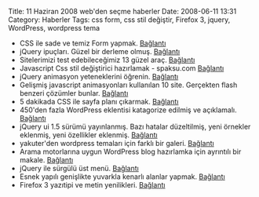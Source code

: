 Title: 11 Haziran 2008 web&#039;den seçme haberler
Date: 2008-06-11 13:31
Category: Haberler
Tags: css form, css stil değiştir, Firefox 3, jquery, WordPress, wordpress tema

-   CSS ile sade ve temiz Form yapmak. [Bağlantı][]
-   jQuery ipuçları. Güzel bir derleme olmuş. [Bağlantı][1]
-   Sitelerimizi test edebileceğimiz 13 güzel araç. [Bağlantı][2]
-   Javascript Css stil değiştirici hazırlamak - spaksu.com
    [Bağlantı][3]
-   jQuery animasyon yeteneklerini öğrenin. [Bağlantı][4]
-   Gelişmiş javascript animasyonları kullanılan 10 site. Gerçekten
    flash benzeri çözümler bunlar. [Bağlantı][5]
-   5 dakikada CSS ile sayfa planı çıkarmak. [Bağlantı][6]
-   450'den fazla WordPress eklentisi katagorize edilmiş ve açıklamalı.
    [Bağlantı][7]
-   jQuery ui 1.5 sürümü yayınlanmış. Bazı hatalar düzeltilmiş, yeni
    örnekler eklenmiş, yeni özellikler eklenmiş. [Bağlantı][8]
-   yakuter'den wordpress temaları için farklı bir galeri. [Bağlantı][9]
-   Arama motorlarına uygun WordPress blog hazırlamka için ayrıntılı bir
    makale. [Bağlantı][10]
-   jQuery ile sürgülü üst menü. [Bağlantı][11]
-   Esnek yapılı genişlikte yuvarkla kenarlı alanlar yapmak.
    [Bağlantı][12]
-   Firefox 3 yazıtipi ve metin yenilikleri. [Bağlantı][13]

</p>

  [Bağlantı]: http://woork.blogspot.com/2008/06/clean-and-pure-css-form-design.html
    "css form yap"
  [1]: http://enhance.qd-creative.co.uk/index.php/2008/javascript/jquery-secrets
    "jquery"
  [2]: http://www.noupe.com/tools/13-fantastic-tools-for-knowing-how-they-are-doing-it.html
    "test et"
  [3]: http://www.spaksu.com/javascript-css-stil-degistirici-hazirlamak/
    "css şekil değiştirme"
  [4]: http://www.detacheddesigns.com/blog/blogSpecific.aspx?BlogId=78
    "jquery animasyon"
  [5]: http://css.dzone.com/news/10-websites-that-use-javascrip
    "javascript mi flash mı"
  [6]: http://anthonyshort.com.au/blog/comments/dynamic-css-layouts-in-5-minutes/
    "css sayfa"
  [7]: http://www.econsultant.com/i-want-wordpress-plugins/index.html#blogroll
    "wordpress eklentisi"
  [8]: http://jquery.com/blog/2008/06/09/jquery-ui-v15-released-focus-on-consistent-api-and-effects/
    "jQuery"
  [9]: http://www.yakuter.com/farkli-bir-galeri/ "wordpress tema"
  [10]: http://yoast.com/articles/wordpress-seo/ "wordpress - seo"
  [11]: http://www.webresourcesdepot.com/sliding-top-menu-with-jquery/
    "jQuery"
  [12]: http://www.egtheblog.com/?p=7 "esnke genişlik"
  [13]: http://www.dria.org/wordpress/archives/2008/06/10/651/
    "Firefox 3"
